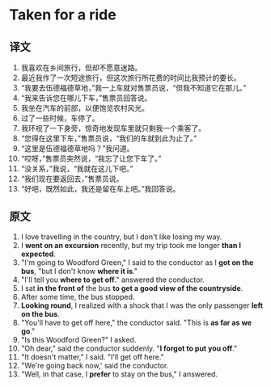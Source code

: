 # Taken for a ride

## 译文

1. 我喜欢在乡间旅行，但却不愿意迷路。
2. 最近我作了一次短途旅行，但这次旅行所花费的时间比我预计的要长。
3. “我要去伍德福德草地，”我一上车就对售票员说，“但我不知道它在那儿。”
4. “我来告诉您在哪儿下车，”售票员回答说。
5. 我坐在汽车的前部，以便饱览农村风光。
6. 过了一些时候，车停了。
7. 我环视了一下身旁，惊奇地发现车里就只剩我一个乘客了。
8. “您得在这里下车，”售票员说，“我们的车就到此为止了。”
9. “这里是伍德福德草地吗？”我问道。
10. “哎呀，”售票员突然说，“我忘了让您下车了。”
11. “没关系，”我说，“我就在这儿下吧。”
12. “我们现在要返回去，”售票员说。
13. “好吧，既然如此，我还是留在车上吧。”我回答说。

## 原文

1. I love travelling in the country, but I don't like losing my way.
2. I **went on an excursion** recently, but my trip took me longer **than I expected**.
3. "I'm going to Woodford Green," I said to the conductor as I **got on the bus**, "but I don't know **where it is**."
4. "I'll tell you **where to get off**." answered the conductor.
5. I sat **in the front of** the bus **to get a good view of the countryside**.
6. After some time, the bus stopped.
7. **Looking round**, I realized with a shock that I was the only passenger **left on the bus**.
8. "You'll have to get off here," the conductor said. "This is **as far as we go**."
9. "Is this Woodford Green?" I asked.
10. "Oh dear," said the conductor suddenly. "**I forgot to put you off**."
11. "It doesn't matter," I said. "I'll get off here."
12. "We're going back now,' said the conductor.
13. "Well, in that case, I **prefer** to stay on the bus," I answered.
